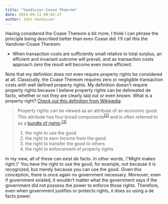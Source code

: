 ```yaml
---
title: "Vandivier-Coase Theorem"
date: 2014-09-11 00:02:27
author: John Vandivier
---
```




Having considered the Coase Thereom a bit more, I think I can phrase the principle being described better than even Coase did. I'll call this the Vandivier-Coase Thereom:
<ul>
	<li>When transaction costs are sufficiently small relative to total surplus, an efficient and invariant outcome will prevail, and as transaction costs approach zero the result will become even more efficient.</li>
</ul>
Note that my definition does not even require property rights be considered at all. Classically, the Coase Thereom requires zero or negligible transaction costs with well defined property rights. My definition doesn't require property rights because I believe property rights can be delineated de facto, whether or not they are clearly laid out or even known. What is a property right? <a href=\"http://en.wikipedia.org/w/index.php?title=Property_rights_%28economics%29&amp;oldid=615934860\">Check out this definition from Wikipedia</a>:
<blockquote>Property rights can be viewed as an attribute of an economic good. This attribute has four broad components<sup id=\"cite_ref-2\" class=\"reference\"><a href=\"http://en.wikipedia.org/w/index.php?title=Property_rights_%28economics%29&amp;oldid=615934860#cite_note-2\">[2]</a></sup> and is often referred to as a <a title=\"Bundle of rights\" href=\"http://en.wikipedia.org/wiki/Bundle_of_rights\">bundle of rights</a>:<sup id=\"cite_ref-3\" class=\"reference\"><a href=\"http://en.wikipedia.org/w/index.php?title=Property_rights_%28economics%29&amp;oldid=615934860#cite_note-3\">[3]</a></sup>
<ol>
	<li>the right to use the good</li>
	<li>the right to earn income from the good</li>
	<li>the right to transfer the good to others</li>
	<li>the right to enforcement of property rights</li>
</ol>
</blockquote>
In my view, all of these can exist de facto. In other words, \"Might makes right.\" You have the right to use the good, for example, not because it is recognized, but merely because you can use the good. Given this conception, there is once again no government necessary. Moreover, even if government existed, it wouldn't matter what the government says if the government did not possess the power to enforce those rights. Therefore, even when government justifies or protects rights, it does so using a de facto power.